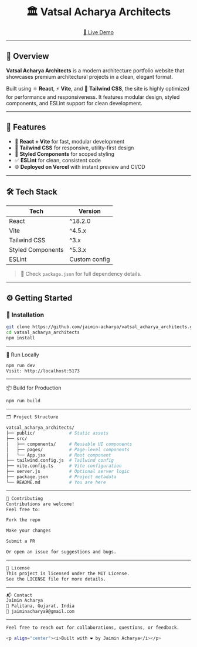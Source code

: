 <h1 align="center">🏛️ Vatsal Acharya Architects</h1>

<p align="center">
  <a href="https://vatsalacharyaarchitects.vercel.app/" target="_blank">
    🔗 Live Demo
  </a>
</p>

---

## 📘 Overview

**Vatsal Acharya Architects** is a modern architecture portfolio website that showcases premium architectural projects in a clean, elegant format.

Built using ⚛️ **React**, ⚡ **Vite**, and 💨 **Tailwind CSS**, the site is highly optimized for performance and responsiveness. It features modular design, styled components, and ESLint support for clean development.

---

## 🚀 Features

- 🔧 **React + Vite** for fast, modular development
- 🎨 **Tailwind CSS** for responsive, utility-first design
- 🧱 **Styled Components** for scoped styling
- ✅ **ESLint** for clean, consistent code
- 🌐 **Deployed on Vercel** with instant preview and CI/CD

---

## 🛠️ Tech Stack

| Tech              | Version             |
|------------------|---------------------|
| React            | ^18.2.0             |
| Vite             | ^4.5.x              |
| Tailwind CSS     | ^3.x                |
| Styled Components| ^5.3.x              |
| ESLint           | Custom config       |

> 📄 Check `package.json` for full dependency details.

---

## ⚙️ Getting Started

### 🔧 Installation

```bash
git clone https://github.com/jaimin-acharya/vatsal_acharya_architects.git
cd vatsal_acharya_architects
npm install
```

---

🧪 Run Locally
```bash
npm run dev
Visit: http://localhost:5173
```
---

📦 Build for Production
```bash
npm run build
```
---

```bash
🗂️ Project Structure

vatsal_acharya_architects/
├── public/             # Static assets
├── src/
│   ├── components/     # Reusable UI components
│   ├── pages/          # Page-level components
│   └── App.jsx         # Root component
├── tailwind.config.js  # Tailwind config
├── vite.config.ts      # Vite configuration
├── server.js           # Optional server logic
├── package.json        # Project metadata
└── README.md           # You are here
```
---
```bash
🤝 Contributing
Contributions are welcome!
Feel free to:

Fork the repo

Make your changes

Submit a PR

Or open an issue for suggestions and bugs.
```
---
```bash
📄 License
This project is licensed under the MIT License.
See the LICENSE file for more details.
```
---
```bash
📬 Contact
Jaimin Acharya
📍 Palitana, Gujarat, India
📧 jaiminacharya9@gmail.com
```
---

```bash
Feel free to reach out for collaborations, questions, or feedback.

<p align="center"><i>Built with ❤️ by Jaimin Acharya</i></p> 
```

